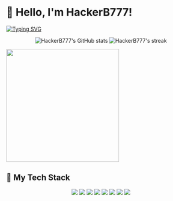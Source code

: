 # 👋 Hello, I'm HackerB777! 

[![Typing SVG](https://readme-typing-svg.demolab.com?font=Fira+Code&pause=1000&color=22F729&width=435&lines=Full+Stack+Developer;Cyber+Security+Enthusiast;Open+Source+Contributor;Tech+Innovator)](https://git.io/typing-svg)

<p align="center">
  <img src="https://github-readme-stats.vercel.app/api?username=HackerB777&show_icons=true&theme=dark&count_private=true" alt="HackerB777's GitHub stats" />
  <img src="https://github-readme-streak-stats.herokuapp.com/?user=HackerB777&theme=dark" alt="HackerB777's streak" />
</p>
<img src="https://lottie.host/unique-link-here" width="300px" />

## 🚀 My Tech Stack

<p align="center">
  <!-- Languages -->
  <img src="https://skillicons.dev/icons?i=js,python,java,cpp&theme=dark" />
  
  <!-- Frontend -->
  <img src="https://skillicons.dev/icons?i=react,vue,html,css,tailwind&theme=dark" />

  <!-- Backend -->
  <img src="https://skillicons.dev/icons?i=nodejs,express,django,flask&theme=dark" />

  <!-- Databases -->
  <img src="https://skillicons.dev/icons?i=mongodb,postgres,mysql&theme=dark" />

  <!-- DevOps -->
  <img src="https://skillicons.dev/icons?i=docker,aws,git,githubactions&theme=dark" />

  <!-- Cybersecurity -->
  <img src="https://img.shields.io/badge/Cybersecurity-%F0%9F%94%92-black?style=for-the-badge" />
  <img src="https://img.shields.io/badge/Ethical%20Hacking-%E2%9A%A1-darkgreen?style=for-the-badge" />
  <img src="https://img.shields.io/badge/Cryptography-%F0%9F%94%90-7e57c2?style=for-the-badge" />
</p>



